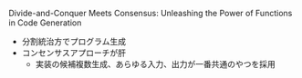 Divide-and-Conquer Meets Consensus:
Unleashing the Power of Functions in Code Generation

- 分割統治方でプログラム生成
- コンセンサスアプローチが肝
  - 実装の候補複数生成、あらゆる入力、出力が一番共通のやつを採用